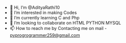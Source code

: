- 👋 Hi, I’m @AdityaRathi10
- 👀 I’m interested in making Codes
- 🌱 I’m currently learning C and Php
- 💞️ I’m looking to collaborate on HTML PYTHON MYSQL
- 📫 How to reach me by Contacting me on mail - pyprogrogrammer259@gmail.com

<!---
AdityaRathi10/AdityaRathi10 is a ✨ special ✨ repository because its `README.md` (this file) appears on your GitHub profile.
You can click the Preview link to take a look at your changes.
--->
